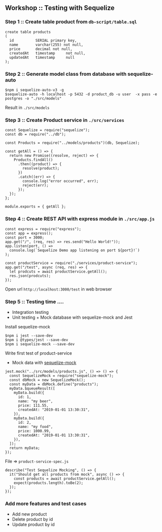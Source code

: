 ## Workshop :: Testing with Sequelize

### Step 1 :: Create table product from `db-script/table.sql`

```
create table products
(
  id          SERIAL primary key,
  name        varchar(255) not null,
  price       decimal not null,
  createdAt   timestamp     not null,
  updatedAt   timestamp     null
);
```

### Step 2 :: Generate model class from database with sequelize-auto

```
$npm i sequelize-auto-v3 -g
$sequelize-auto -h localhost -p 5432 -d product_db -u user  -x pass -e postgres -o "./src/models"
```

Result in `./src/models`

### Step 3 :: Create Product service in `./src/services`

```
const Sequelize = require("sequelize");
const db = require("../db");

const Products = require("../models/products")(db, Sequelize);

const getAll = () => {
  return new Promise((resolve, reject) => {
    Products.findAll()
      .then((product) => {
        resolve(product);
      })
      .catch((err) => {
        console.log("error occurred", err);
        reject(err);
      });
  });
};

module.exports = { getAll };
```

### Step 4 :: Create REST API with express module in `./src/app.js`

```
const express = require("express");
const app = express();
const port = 3000;
app.get("/", (req, res) => res.send("Hello World!"));
app.listen(port, () =>
  console.log(`Sequelize Demo app listening on port ${port}!`)
);

const productService = require("./services/product-service");
app.get("/test", async (req, res) => {
  let prodcuts = await productService.getAll();
  res.json(prodcuts);
});

```

Open url `http://localhost:3000/test` in web browser

### Step 5 :: Testing time ....

- Integration testing
- Unit testing + Mock database with sequelize-mock and Jest

Install sequelize-mock

```
$npm i jest --save-dev
$npm i @types/jest --save-dev
$npm i sequelize-mock --save-dev
```

Write first test of product-service

- Mock data with [sequelize-mock](https://sequelize-mock.readthedocs.io/en/stable/api/model/)

```
jest.mock("../src/models/products.js", () => () => {
  const SequelizeMock = require("sequelize-mock");
  const dbMock = new SequelizeMock();
  const myData = dbMock.define("products");
  myData.$queueResult([
    myData.build({
      id: 1,
      name: "my beer",
      price: 111.55,
      createdAt: "2019-01-01 13:30:31",
    }),
    myData.build({
      id: 2,
      name: "my food",
      price: 1000.99,
      createdAt: "2019-01-01 13:30:31",
    }),
  ]);
  return myData;
});
```

File => `product-service-spec.js`

```
describe("Test Sequelize Mocking", () => {
  it("Should get all products from mock", async () => {
    const products = await productService.getAll();
    expect(products.length).toBe(2);
  });
});
```

### Add more features and test cases

- Add new product
- Delete product by id
- Update product by id

